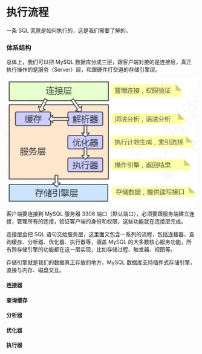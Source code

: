# 执行流程

一条 SQL 究竟是如何执行的，这是我们需要了解的。

### 体系结构 

总体上，我们可以把 MySQL 数据库分成三层，跟客户端对接的是连接层，真正执行操作的是服务（Server）层，和跟硬件打交道的存储引擎层。

<div align="left">
    <img src="https://github.com/lazecoding/Note/blob/main/images/mysql/体系结构.png" width="600px">
</div>

客户端要连接到 MySQL 服务器 3306 端口（默认端口），必须要跟服务端建立连接，管理所有的连接，验证客户端的身份和权限，这些功能就在连接层完成。

连接层会把 SQL 语句交给服务层，这里面又包含一系列的流程，包括连接器、查询缓存、分析器、优化器、执行器等，涵盖 MySQL 的大多数核心服务功能，所有跨存储引擎的功能都在这一层实现，比如存储过程、触发器、视图等。

存储引擎就是我们的数据真正存放的地方，MySQL 数据库支持插件式存储引擎，直接与内存、磁盘交互。

#### 连接器

#### 查询缓存

#### 分析器

#### 优化器

####  执行器